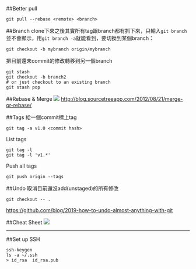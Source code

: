 ##Better pull
```
git pull --rebase <remote> <branch>
```

##Branch
clone下來之後其實所有tag跟branch都有抓下來，只輸入`git branch`並不會顯示，用`git branch -a`就能看到，要切換到某個branch：
```
git checkout -b mybranch origin/mybranch
```

把目前還未commit的修改轉移到另一個branch

```
git stash
git checkout -b branch2
# or just checkout to an existing branch
git stash pop
```

##Rebase & Merge
![](http://i.imgur.com/IEAtoMD.png)
http://blog.sourcetreeapp.com/2012/08/21/merge-or-rebase/

##Tags
給一個commit標上tag
```
git tag -a v1.0 <commit hash>
```

List tags
```
git tag -l
git tag -l 'v1.*'
```

Push all tags
```
git push origin --tags
```

##Undo
取消目前還沒add(unstaged)的所有修改
```
git checkout -- .
```
https://github.com/blog/2019-how-to-undo-almost-anything-with-git

##Cheat Sheet
![](http://i.imgur.com/xBLgwXj.png)

------

##Set up SSH
```
ssh-keygen
ls -a ~/.ssh
> id_rsa  id_rsa.pub 
```
